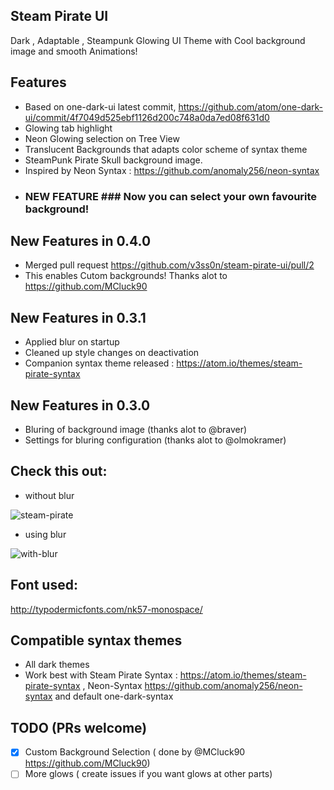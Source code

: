 ## Steam Pirate UI
Dark , Adaptable  , Steampunk Glowing UI Theme with Cool background image
and smooth Animations! 

## Features

* Based on one-dark-ui latest commit, https://github.com/atom/one-dark-ui/commit/4f7049d525ebf1126d200c748a0da7ed08f631d0
* Glowing tab highlight
* Neon Glowing  selection on Tree View
* Translucent  Backgrounds that adapts color scheme of syntax theme
* SteamPunk Pirate Skull background image.
* Inspired by Neon Syntax : https://github.com/anomaly256/neon-syntax
* ### NEW FEATURE ### Now you can select your own favourite background!

## New Features in 0.4.0
- Merged pull request  https://github.com/v3ss0n/steam-pirate-ui/pull/2
- This enables Cutom backgrounds! Thanks alot to https://github.com/MCluck90

## New Features in 0.3.1
- Applied blur on startup
- Cleaned up style changes on deactivation
- Companion syntax theme released : https://atom.io/themes/steam-pirate-syntax
## New Features in 0.3.0

- Bluring of background image
(thanks alot to @braver)
- Settings for bluring configuration
(thanks alot to @olmokramer)

## Check this out:

- without blur

![steam-pirate](https://cloud.githubusercontent.com/assets/419606/7570717/476b1954-f838-11e4-8615-da7525507468.png)

- using blur 

![with-blur](https://cloud.githubusercontent.com/assets/419606/7604710/ab55a2d8-f96c-11e4-8d63-c86ddb5b75b1.png)

## Font used: 
http://typodermicfonts.com/nk57-monospace/

## Compatible syntax themes

- All dark themes
- Work best with Steam Pirate Syntax : https://atom.io/themes/steam-pirate-syntax , Neon-Syntax   https://github.com/anomaly256/neon-syntax  and default one-dark-syntax  




## TODO (PRs welcome)

- [x] Custom Background Selection ( done by @MCluck90 https://github.com/MCluck90)
- [ ] More glows ( create issues if you want glows at other parts) 
